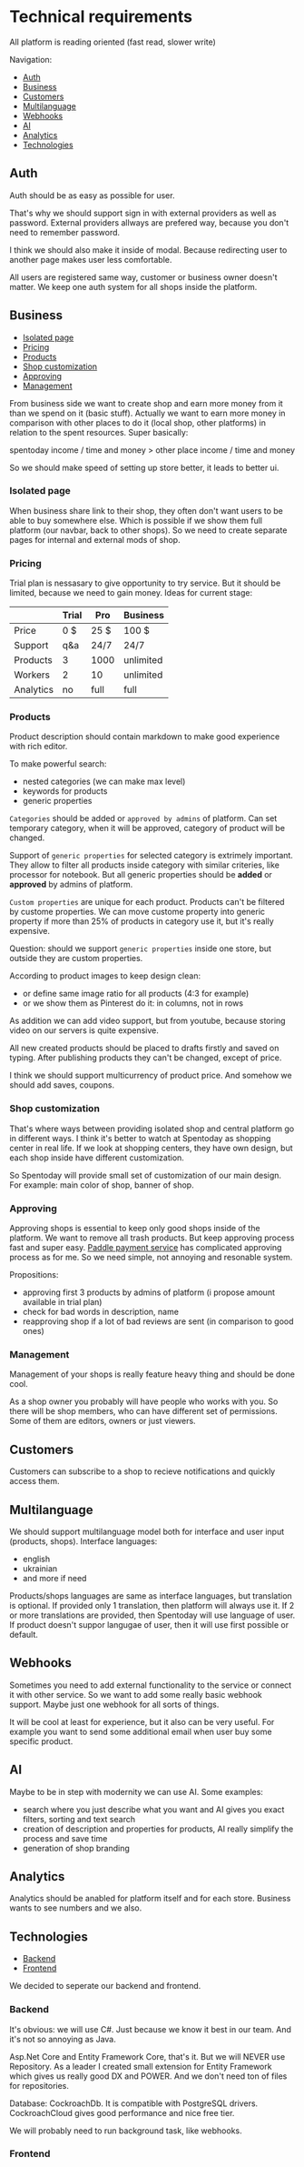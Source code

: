 # Technical requirements

All platform is reading oriented (fast read, slower write)

Navigation:

- [Auth](#auth)
- [Business](#business)
- [Customers](#customers)
- [Multilanguage](#multilanguage)
- [Webhooks](#webhooks)
- [AI](#ai)
- [Analytics](#analytics)
- [Technologies](#technologies)

## Auth

Auth should be as easy as possible for user.

That's why we should support sign in with external providers as well as password. External providers allways are prefered way, because you don't need to remember password.

I think we should also make it inside of modal. Because redirecting user to another page makes user less comfortable.

All users are registered same way, customer or business owner doesn't matter.
We keep one auth system for all shops inside the platform.

## Business

- [Isolated page](#isolated-page)
- [Pricing](#pricing)
- [Products](#products)
- [Shop customization](#shop-customization)
- [Approving](#approving)
- [Management](#management)

From business side we want to create shop and earn more money from it than we spend on it (basic stuff). Actually we want to earn more money in comparison with other places to do it (local shop, other platforms) in relation to the spent resources.
Super basically:

spentoday income / time and money > other place income / time and money

So we should make speed of setting up store better, it leads to better ui.

### Isolated page

When business share link to their shop, they often don't want users to be able to buy somewhere else. Which is possible if we show them full platform (our navbar, back to other shops). So we need to create separate pages for internal and external mods of shop.

### Pricing

Trial plan is nessasary to give opportunity to try service. But it should be limited, because we need to gain money. Ideas for current stage:

|           | Trial | Pro  | Business  |
| --------- | ----- | ---- | --------- |
| Price     | 0 $   | 25 $ | 100 $     |
| Support   | q&a   | 24/7 | 24/7      |
| Products  | 3     | 1000 | unlimited |
| Workers   | 2     | 10   | unlimited |
| Analytics | no    | full | full      |

### Products

Product description should contain markdown to make good experience with rich editor.

To make powerful search:

- nested categories (we can make max level)
- keywords for products
- generic properties

`Categories` should be added or `approved by admins` of platform. Can set temporary category,
when it will be approved, category of product will be changed.

Support of `generic properties` for selected category is extrimely important. They allow to filter all products inside category with similar criteries, like processor for notebook. But all generic properties should be **added** or **approved** by admins of platform.

`Custom properties` are unique for each product. Products can't be filtered by custome properties. We can move custome property into generic property if more than 25% of products in category use it, but it's really expensive.

Question: should we support `generic properties` inside one store, but outside they are custom properties.

According to product images to keep design clean:

- or define same image ratio for all products (4:3 for example)
- or we show them as Pinterest do it: in columns, not in rows

As addition we can add video support, but from youtube, because storing video on our servers is quite expensive.

All new created products should be placed to drafts firstly and saved on typing.
After publishing products they can't be changed, except of price.

I think we should support multicurrency of product price.
And somehow we should add saves, coupons.

### Shop customization

That's where ways between providing isolated shop and central platform go in different ways.
I think it's better to watch at Spentoday as shopping center in real life.
If we look at shopping centers, they have own design,
but each shop inside have different customization.

So Spentoday will provide small set of customization of our main design.
For example: main color of shop, banner of shop.

### Approving

Approving shops is essential to keep only good shops inside of the platform.
We want to remove all trash products. But keep approving process fast and super easy.
[Paddle payment service](https://www.paddle.com) has complicated approving process as for me.
So we need simple, not annoying and resonable system.

Propositions:

- approving first 3 products by admins of platform (i propose amount available in trial plan)
- check for bad words in description, name
- reapproving shop if a lot of bad reviews are sent (in comparison to good ones)

### Management

Management of your shops is really feature heavy thing and should be done cool.

As a shop owner you probably will have people who works with you.
So there will be shop members, who can have different set of permissions.
Some of them are editors, owners or just viewers.

## Customers

Customers can subscribe to a shop to recieve notifications and quickly access them.

## Multilanguage

We should support multilanguage model both for interface and user input (products, shops).
Interface languages:

- english
- ukrainian
- and more if need

Products/shops languages are same as interface languages, but translation is optional.
If provided only 1 translation, then platform will always use it.
If 2 or more translations are provided, then Spentoday will use language of user.
If product doesn't suppor langugae of user, then it will use first possible or default.

## Webhooks

Sometimes you need to add external functionality to the service or connect it with other service.
So we want to add some really basic webhook support. Maybe just one webhook for all sorts of things.

It will be cool at least for experience, but it also can be very useful.
For example you want to send some additional email when user buy some specific product.

## AI

Maybe to be in step with modernity we can use AI. Some examples:

- search where you just describe what you want and AI gives you exact filters, sorting and text search
- creation of description and properties for products, AI really simplify the process and save time
- generation of shop branding

## Analytics

Analytics should be anabled for platform itself and for each store. Business wants to see numbers and we also.

## Technologies

- [Backend](#backend)
- [Frontend](#frontend)

We decided to seperate our backend and frontend.

### Backend

It's obvious: we will use C#. Just because we know it best in our team.
And it's not so annoying as Java.

Asp.Net Core and Entity Framework Core, that's it. But we will NEVER use Repository.
As a leader I created small extension for Entity Framework which gives us really good DX
and POWER. And we don't need ton of files for repositories.

Database: CockroachDb. It is compatible with PostgreSQL drivers.
CockroachCloud gives good performance and nice free tier.

We will probably need to run background task, like webhooks.

### Frontend
